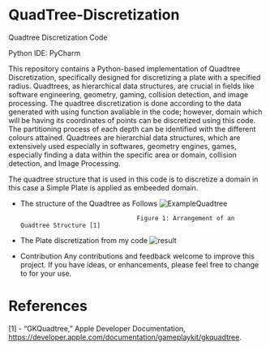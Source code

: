 # QuadTree-Discretization
Quadtree Discretization Code 

 Python IDE: PyCharm

This repository contains a Python-based implementation of Quadtree Discretization, specifically designed for discretizing a plate with a specified radius. Quadtrees, as hierarchical data structures, are crucial in fields like software engineering, geometry, gaming, collision detection, and image processing.
The quadtree discretization is done according to the data generated with using function avaliable in the code; however, domain which will be having its coordinates of points can be discretized using this code. The partitioning process of each depth can be identified with the different colours attained.
Quadtrees are hierarchial data structures, which are extensively used especially in softwares, geometry engines, games, especially finding a data within the specific area or domain, collision detection, and Image Processing.

The quadtree structure that is used in this code is to discretize a domain in this case a Simple Plate is applied as embeeded domain.

* The structure of the Quadtree as Follows
          ![ExampleQuadtree](https://github.com/Edizhanssy/QuadTree-Discretization/assets/128889535/3db6ebfb-3feb-4edd-827a-b9b0abf736b6)

                                      Figure 1: Arrangement of an Quadtree Structure [1]

* The Plate discretization from my code
          ![result](https://github.com/Edizhanssy/QuadTree-Discretization/assets/128889535/740af1de-856b-4035-9fff-dd8aebb389c3)


* Contribution
Any contributions and feedback welcome to improve this project. If you have ideas, or enhancements, please feel free to change to for your use.

# References
[1] - “GKQuadtree,” Apple Developer Documentation, https://developer.apple.com/documentation/gameplaykit/gkquadtree. 

